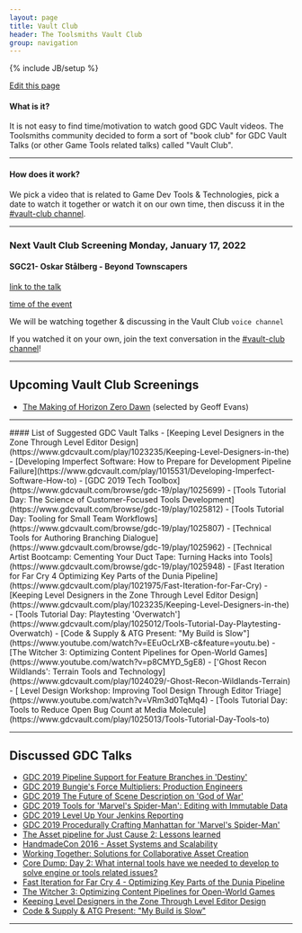 ```yaml
---
layout: page
title: Vault Club
header: The Toolsmiths Vault Club
group: navigation
---
```

{% include JB/setup %}

<div class="right"><a href="https://github.com/TheToolsmiths/TheToolsmiths.github.io/edit/master/{{ page.path }}"><i class="fas fa-pencil-alt tag_box"></i> Edit this page </a></div>

#### What is it?
It is not easy to find time/motivation to watch good GDC Vault videos. The Toolsmiths community decided to form a sort of "book club" for GDC Vault Talks (or other Game Tools related talks) called "Vault Club".

<hr>

#### How does it work?
We pick a video that is related to Game Dev Tools & Technologies, pick a date to watch it together or watch it on our own time, then discuss it in the [#vault-club channel](https://discord.gg/k4PuzbZ).

<hr>

### Next Vault Club Screening Monday, January 17, 2022
#### SGC21- Oskar Stålberg - Beyond Townscapers
[link to the talk](https://youtu.be/Uxeo9c-PX-w)

[time of the event](https://everytimezone.com/s/e4c2977b)

We will be watching together & discussing in the Vault Club `voice channel`

If you watched it on your own, join the text conversation in the [#vault-club channel](https://discord.gg/k4PuzbZ)!

<hr>

## Upcoming Vault Club Screenings
* [The Making of Horizon Zero Dawn](https://www.youtube.com/watch?v=h9tLcD1r-6w) (selected by Geoff Evans)

<hr>
#### List of Suggested GDC Vault Talks
- [Keeping Level Designers in the Zone Through Level Editor Design](https://www.gdcvault.com/play/1023235/Keeping-Level-Designers-in-the)
- [Developing Imperfect Software: How to Prepare for Development Pipeline Failure](https://www.gdcvault.com/play/1015531/Developing-Imperfect-Software-How-to)
- [GDC 2019 Tech Toolbox](https://www.gdcvault.com/browse/gdc-19/play/1025699)
- [Tools Tutorial Day: The Science of Customer-Focused Tools Development](https://www.gdcvault.com/browse/gdc-19/play/1025812)
- [Tools Tutorial Day: Tooling for Small Team Workflows](https://www.gdcvault.com/browse/gdc-19/play/1025807)
- [Technical Tools for Authoring Branching Dialogue](https://www.gdcvault.com/browse/gdc-19/play/1025962)
- [Technical Artist Bootcamp: Cementing Your Duct Tape: Turning Hacks into Tools](https://www.gdcvault.com/browse/gdc-19/play/1025948)
- [Fast Iteration for Far Cry 4 Optimizing Key Parts of the Dunia Pipeline](https://www.gdcvault.com/play/1021975/Fast-Iteration-for-Far-Cry)
- [Keeping Level Designers in the Zone Through Level Editor Design](https://www.gdcvault.com/play/1023235/Keeping-Level-Designers-in-the)
- [Tools Tutorial Day: Playtesting 'Overwatch'](https://www.gdcvault.com/play/1025012/Tools-Tutorial-Day-Playtesting-Overwatch)
- [Code & Supply & ATG Present: "My Build is Slow"](https://www.youtube.com/watch?v=EEuOcLrXB-c&feature=youtu.be)
- [The Witcher 3: Optimizing Content Pipelines for Open-World Games](https://www.youtube.com/watch?v=p8CMYD_5gE8)
- ['Ghost Recon Wildlands': Terrain Tools and Technology](https://www.gdcvault.com/play/1024029/-Ghost-Recon-Wildlands-Terrain)
- [ Level Design Workshop: Improving Tool Design Through Editor Triage](https://www.youtube.com/watch?v=VRm3d0TqMq4)
- [Tools Tutorial Day: Tools to Reduce Open Bug Count at Media Molecule](https://www.gdcvault.com/play/1025013/Tools-Tutorial-Day-Tools-to)

<hr>

## Discussed GDC Talks
- [GDC 2019 Pipeline Support for Feature Branches in 'Destiny'](https://www.gdcvault.com/play/1025992/Pipeline-Support-for-Feature-Branches)
- [GDC 2019 Bungie's Force Multipliers: Production Engineers](https://www.gdcvault.com/play/1025970/Bungie-s-Force-Multipliers-Production)
- [GDC 2019 The Future of Scene Description on 'God of War'](https://www.gdcvault.com/play/1025969/The-Future-of-Scene-Description)
- [GDC 2019 Tools for 'Marvel's Spider-Man': Editing with Immutable Data](https://www.gdcvault.com/play/1026080/Tools-for-Marvel-s-Spider)
- [GDC 2019 Level Up Your Jenkins Reporting](https://www.gdcvault.com/browse/gdc-19/play/1026019)
- [GDC 2019 Procedurally Crafting Manhattan for 'Marvel's Spider-Man'](https://www.gdcvault.com/browse/gdc-19/play/1025765)
- [The Asset pipeline for Just Cause 2: Lessons learned](https://www.gdcvault.com/play/1012232/The-Asset-pipeline-for-Just)
- [HandmadeCon 2016 - Asset Systems and Scalability](https://www.youtube.com//watch?v=7KXVox0-7lU)
- [Working Together: Solutions for Collaborative Asset Creation](https://www.gdcvault.com/play/1017738/Working-Together-Solutions-for-Collaborative)
- [Core Dump: Day 2: What internal tools have we needed to develop to solve engine or tools related issues?](https://www.youtube.com/watch?v=odEfO86VgFw&t=3630s)
- [Fast Iteration for Far Cry 4 - Optimizing Key Parts of the Dunia Pipeline](https://www.gdcvault.com/play/1021975/Fast-Iteration-for-Far-Cry)
- [The Witcher 3: Optimizing Content Pipelines for Open-World Games](https://www.youtube.com/watch?v=p8CMYD_5gE8)
- [Keeping Level Designers in the Zone Through Level Editor Design](https://www.gdcvault.com/play/1023235/Keeping-Level-Designers-in-the)
- [Code & Supply & ATG Present: "My Build is Slow"](https://www.youtube.com/watch?v=EEuOcLrXB-c&feature=youtu.be)

<hr>

